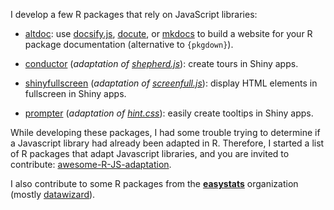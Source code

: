 
I develop a few R packages that rely on JavaScript libraries:

-   [altdoc](https://altdoc.etiennebacher.com): use
    [docsify.js](https://docsify.js.org/#/),
    [docute](https://docute.org/), or [mkdocs](https://www.mkdocs.org/)
    to build a website for your R package documentation (alternative to
    `{pkgdown}`).

-   [conductor](https://github.com/etiennebacher/conductor) (*adaptation
    of [shepherd.js](https://shepherdjs.dev/)*): create tours in Shiny
    apps.

-   [shinyfullscreen](https://github.com/etiennebacher/shinyfullscreen)
    (*adaptation of
    [screenfull.js](https://github.com/sindresorhus/screenfull.js)*):
    display HTML elements in fullscreen in Shiny apps.

-   [prompter](https://github.com/etiennebacher/prompter) (*adaptation
    of [hint.css](https://github.com/chinchang/hint.css)*): easily
    create tooltips in Shiny apps.

While developing these packages, I had some trouble trying to determine
if a Javascript library had already been adapted in R. Therefore, I
started a list of R packages that adapt Javascript libraries, and you
are invited to contribute:
[awesome-R-JS-adaptation](https://github.com/etiennebacher/awesome-R-JS-adaptation).

I also contribute to some R packages from the
[**easystats**](https://github.com/easystats/) organization (mostly
[datawizard](https://github.com/easystats/datawizard)).

